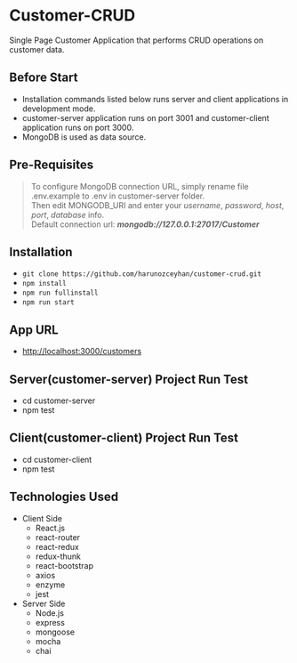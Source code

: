 # Customer-CRUD
Single Page Customer Application that performs CRUD operations on customer data.

## Before Start

- Installation commands listed below runs server and client applications in development mode.
- customer-server application runs on port 3001 and customer-client application runs on port 3000.
- MongoDB is used as data source.

## Pre-Requisites

>To configure MongoDB connection URL, simply rename file .env.example to .env in customer-server folder.  
Then edit MONGODB_URI and enter your _username_, _password_, _host_, _port_, _database_ info.  
Default connection url: **_mongodb://127.0.0.1:27017/Customer_**  

## Installation

- `git clone https://github.com/harunozceyhan/customer-crud.git`
- `npm install`
- `npm run fullinstall`
- `npm run start`

## App URL

- [http://localhost:3000/customers](http://localhost:3000/customers)

## Server(customer-server) Project Run Test

- cd customer-server
- npm test

## Client(customer-client) Project Run Test

- cd customer-client
- npm test

## Technologies Used
- Client Side
    - React.js
    - react-router
    - react-redux
    - redux-thunk
    - react-bootstrap
    - axios
    - enzyme
    - jest
- Server Side
    - Node.js
    - express
    - mongoose
    - mocha
    - chai
